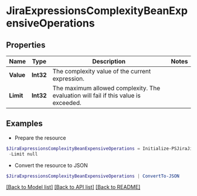 # JiraExpressionsComplexityBeanExpensiveOperations
## Properties

Name | Type | Description | Notes
------------ | ------------- | ------------- | -------------
**Value** | **Int32** | The complexity value of the current expression. | 
**Limit** | **Int32** | The maximum allowed complexity. The evaluation will fail if this value is exceeded. | 

## Examples

- Prepare the resource
```powershell
$JiraExpressionsComplexityBeanExpensiveOperations = Initialize-PSJiraJiraExpressionsComplexityBeanExpensiveOperations  -Value null `
 -Limit null
```

- Convert the resource to JSON
```powershell
$JiraExpressionsComplexityBeanExpensiveOperations | ConvertTo-JSON
```

[[Back to Model list]](../README.md#documentation-for-models) [[Back to API list]](../README.md#documentation-for-api-endpoints) [[Back to README]](../README.md)

